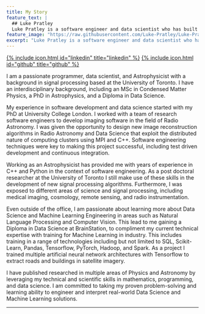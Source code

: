 ```yaml
---
title: My Story
feature_text: |
  ## Luke Pratley
  Luke Pratley is a software engineer and data scientist who has built software for processing astronomical images.
feature_image: "https://raw.githubusercontent.com/Luke-Pratley/Luke-Pratley.github.io/main/assets/banner.jpg"
excerpt: "Luke Pratley is a software engineer and data scientist who has built software for processing astronomical images."
---
```


[{% include icon.html id="linkedin" title="linkedin" %}](https://www.linkedin.com/in/luke-pratley)
[{% include icon.html id="github" title="github" %}](https://github.com/Luke-Pratley)

I am a passionate programmer, data scientist, and Astrophysicist with a background in signal processing based at the University of Toronto. I have an interdisciplinary background, including an MSc in Condensed Matter Physics, a PhD in Astrophysics, and a Diploma in Data Science. 

My experience in software development and data science started with my PhD at University College London. I worked with a team of research software engineers to develop imaging software in the field of Radio Astronomy. I was given the opportunity to design new image reconstruction algorithms in Radio Astronomy and Data Science that exploit the distributed nature of computing clusters using MPI and C++. Software engineering techniques were key to making this project successful, including test driven development and continuous integration. 

Working as an Astrophysicist has provided me with years of experience in C++ and Python in the context of software engineering. As a post doctoral researcher at the University of Toronto I still make use of these skills in the development of new signal processing algorithms. Furthermore, I was exposed to different areas of science and signal processing, including medical imaging, cosmology, remote sensing, and radio instrumentation.

Even outside of the office, I am passionate about learning more about Data Science and Machine Learning Engineering in areas such as Natural Language Processing and Computer Vision. This lead to me gaining a Diploma in Data Science at BrainStation, to compliment my current technical expertise with training for Machine Learning in industry. This includes training in a range of technologies including but not limited to SQL, Scikit-Learn, Pandas, Tensorflow, PyTorch, Hadoop, and Spark. As a project I trained multiple artificial neural network architectures with Tensorflow to extract roads and buildings in satellite imagery.

I have published researched in multiple areas of Physics and Astronomy by leveraging my technical and scientific skills in mathematics, programming, and data science. I am committed to taking my proven problem-solving and learning ability to engineer and interpret real-world Data Science and Machine Learning solutions.

---


